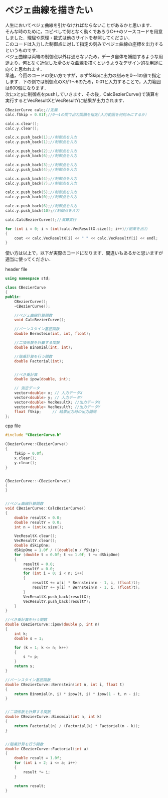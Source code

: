 # ベジェ曲線を描きたい
人生においてベジェ曲線を引かなければならないことがあるかと思います．  
そんな時のために，コピペして何となく動くであろうC++のソースコードを用意しました．理屈や原理・数式は他のサイトを参照してください．  
このコードは入力した制御点に対して指定の刻みでベジェ曲線の座標を出力するというものです．  
ベジェ曲線は両端の制御点以外は通らないため，データ自体を補間するような用途より，何となく近似した滑らかな曲線を描くというようなデザイン的な用途に向くと思われます．  
早速，今回のコードの使い方ですが，まずfSkipに出力の刻みを0～1の値で指定します．下の例では制御点のXが1～6のため，0.01と入力することで，入力範囲は600個になります．  
次にxとyに制御点をpushしていきます．その後，CalcBezierCurve()で演算を実行するとVecResultXとVecResultYに結果が出力されます．

```cpp
CBezierCurve calc;//定義
calc.fSkip = 0.01f;//0～1の間で出力間隔を指定(入力範囲を何刻みにするか）

calc.x.clear();
calc.y.clear();

calc.x.push_back(1);//制御点を入力
calc.y.push_back(1);//制御点を入力

calc.x.push_back(2);//制御点を入力
calc.y.push_back(6);//制御点を入力

calc.x.push_back(3);//制御点を入力
calc.y.push_back(4);//制御点を入力

calc.x.push_back(4);//制御点を入力
calc.y.push_back(7);//制御点を入力

calc.x.push_back(5);//制御点を入力
calc.y.push_back(0);//制御点を入力

calc.x.push_back(6);//制御点を入力
calc.y.push_back(10);//制御点を入力

calc.CalcBezierCurve();//演算実行

for (int i = 0; i < (int)calc.VecResultX.size(); i++)//結果を出力
{
	cout << calc.VecResultX[i] << " " << calc.VecResultY[i] << endl;
}
```

使い方は以上で，以下が実際のコードになります．間違いもあるかと思いますが適当に使ってください．  

header file  
```cpp
using namespace std;

class CBezierCurve
{
public:
	CBezierCurve();
	~CBezierCurve();

	//ベジェ曲線計算関数
	void CalcBezierCurve();

	//バーンスタイン基底関数
	double Bernstein(int, int, float);

	//二項係数を計算する関数
	double Binomial(int, int);

	//階乗計算を行う関数
	double Factorial(int);


	//べき乗計算
	double ipow(double, int);

	// 測定データ
	vector<double> x; // 入力データX 
	vector<double> y; // 入力データY 
	vector<double> VecResultX; //出力データX
	vector<double> VecResultY; //出力データY 
	float fSkip;	 // 結果出力時の出力間隔 
};
```

cpp file  
```cpp
#include "CBezierCurve.h"

CBezierCurve::CBezierCurve()
{
	fSkip = 0.0f;
	x.clear();
	y.clear();
}


CBezierCurve::~CBezierCurve()
{
}


//ベジェ曲線計算関数
void CBezierCurve::CalcBezierCurve()
{
	double resultX = 0.0;
	double resultY = 0.0;
	int n = (int)x.size();

	VecResultX.clear();
	VecResultY.clear();
	double dSkipOne;
	dSkipOne = 1.0f / ((double)n / fSkip);
	for (double t = 0.0f; t <= 1.0f; t += dSkipOne)
	{
		resultX = 0.0;
		resultY = 0.0;
		for (int i = 0; i < n; i++)
		{
			resultX += x[i] * Bernstein(n - 1, i, (float)t); 
			resultY += y[i] * Bernstein(n - 1, i, (float)t);
		}
		VecResultX.push_back(resultX);
		VecResultY.push_back(resultY);
	}
}

//べき乗計算を行う関数
double CBezierCurve::ipow(double p, int n)
{
	int k;
	double s = 1;

	for (k = 1; k <= n; k++)
	{
		s *= p;
	}
	return s;
}

//バーンスタイン基底関数
double CBezierCurve::Bernstein(int n, int i, float t)
{
	return Binomial(n, i) * ipow(t, i) * ipow(1 - t, n - i);
}


//二項係数を計算する関数
double CBezierCurve::Binomial(int n, int k)
{
	return Factorial(n) / (Factorial(k) * Factorial(n - k));
}


//階乗計算を行う関数
double CBezierCurve::Factorial(int a)
{
	double result = 1.0f;
	for (int i = 2; i <= a; i++)
	{
		result *= i;
	}

	return result;
}
```